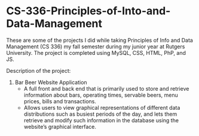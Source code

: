 # CS-336-Principles-of-Into-and-Data-Management

These are some of the projects I did while taking Principles of Info and Data Management (CS 336) my fall semester during my junior year at Rutgers University. The project is completed using MySQL, CSS, HTML, PhP, and JS.

Description of the project:

  1. Bar Beer Website Application
      - A full front and back end that is primarily used to store and retrieve information about bars, operating times, servable beers, menu prices, bills and transactions.
      - Allows users to view graphical representations of different data distributions such as busiest periods of the day, and lets
        them retrieve and modify such information in the database using the website’s graphical interface.

